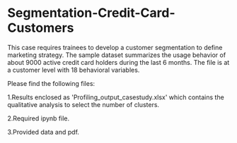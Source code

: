 # Segmentation-Credit-Card-Customers

This case requires trainees to develop a customer segmentation to define marketing strategy. The sample dataset summarizes the usage behavior of about 9000 active credit card holders during the last 6 months. The file is at a customer level with 18 behavioral variables.

Please find the following files:

1.Results enclosed as 'Profiling_output_casestudy.xlsx' which contains the qualitative analysis to select the number of clusters.

2.Required ipynb file.

3.Provided data and pdf.

